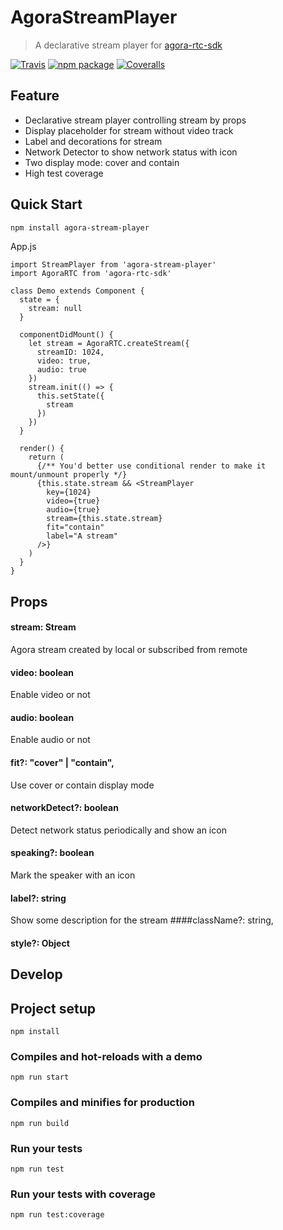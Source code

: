 # AgoraStreamPlayer
> A declarative stream player for [agora-rtc-sdk](https://www.agora.io/)

[![Travis][build-badge]][build]
[![npm package][npm-badge]][npm]
[![Coveralls][coveralls-badge]][coveralls]

## Feature
- Declarative stream player controlling stream by props
- Display placeholder for stream without video track
- Label and decorations for stream
- Network Detector to show network status with icon
- Two display mode: cover and contain
- High test coverage

## Quick Start
```bash
npm install agora-stream-player
```

App.js

```
import StreamPlayer from 'agora-stream-player'
import AgoraRTC from 'agora-rtc-sdk'

class Demo extends Component {
  state = {
    stream: null
  }

  componentDidMount() {
    let stream = AgoraRTC.createStream({
      streamID: 1024,
      video: true,
      audio: true
    })
    stream.init(() => {
      this.setState({
        stream
      })
    })
  }

  render() {
    return (
      {/** You'd better use conditional render to make it mount/unmount properly */}
      {this.state.stream && <StreamPlayer
        key={1024} 
        video={true} 
        audio={true} 
        stream={this.state.stream}
        fit="contain"
        label="A stream"  
      />}
    )
  }
}
```

## Props
#### stream: Stream
  Agora stream created by local or subscribed from remote
#### video: boolean
  Enable video or not
#### audio: boolean
  Enable audio or not
#### fit?: "cover" | "contain",
  Use cover or contain display mode
#### networkDetect?: boolean
  Detect network status periodically and show an icon
#### speaking?: boolean
  Mark the speaker with an icon
#### label?: string
  Show some description for the stream
####className?: string,
#### style?: Object

## Develop
## Project setup
```
npm install
```

### Compiles and hot-reloads with a demo
```
npm run start
```

### Compiles and minifies for production
```
npm run build
```

### Run your tests
```
npm run test
```

### Run your tests with coverage
```
npm run test:coverage
```


[build-badge]: https://img.shields.io/travis/menthays/StreamPlayer/master.png?style=flat-square
[build]: https://travis-ci.org/menthays/StreamPlayer

[npm-badge]: https://img.shields.io/npm/v/agora-stream-player?style=flat-square
[npm]: https://www.npmjs.org/package/agora-stream-player

[coveralls-badge]: https://img.shields.io/coveralls/menthays/StreamPlayer/master.png?style=flat-square
[coveralls]: https://coveralls.io/github/menthays/StreamPlayer
